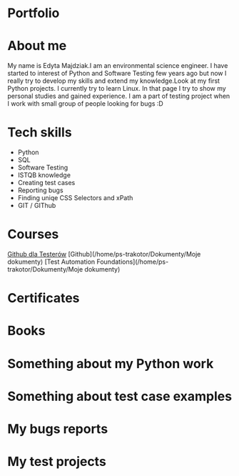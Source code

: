 # Portfolio
# About me
My name is Edyta Majdziak.I am an environmental science engineer. I have started to interest of Python and Software Testing few years ago but now I really try to develop my skills and extend my knowledge.Look at my first Python projects. I currently try to learn Linux. In that page I try to show my personal studies and gained experience. I am a part of testing project when I work with small group of people looking for bugs :D
# Tech skills
- Python
- SQL
- Software Testing
- ISTQB knowledge
- Creating test cases
- Reporting bugs
- Finding uniqe CSS Selectors and xPath
- GIT / GIThub
# Courses
[Github dla Testerów](https://jaktestowac.pl/git/)
[Github](/home/ps-trakotor/Dokumenty/Moje dokumenty)
[Test Automation Foundations](/home/ps-trakotor/Dokumenty/Moje dokumenty)

# Certificates

# Books
# Something about my Python work
# Something about test case examples
# My bugs reports
# My test projects
